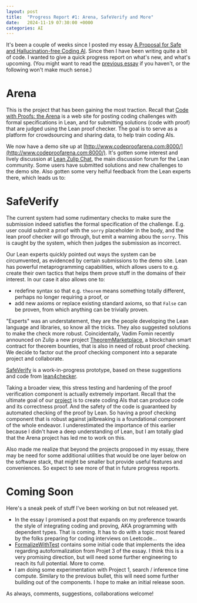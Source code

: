 ```yaml
---
layout: post
title:  "Progress Report #1: Arena, SafeVerify and More"
date:   2024-11-19 07:30:00 +0000
categories: AI
---
```


It's been a couple of weeks since I posted my essay [A Proposal for Safe and Hallucination-free Coding AI](https://gasstationmanager.github.io/ai/2024/11/04/a-proposal.html). Since then I have been writing quite a bit of code. I wanted to give a quick progress report on what's new, and what's upcoming. (You might want to read the [previous essay](https://gasstationmanager.github.io/ai/2024/11/04/a-proposal.html) if you haven't, or the following won't make much sense.)

# Arena

This is the project that has been gaining the most traction. Recall that [Code with Proofs: the Arena](https://github.com/GasStationManager/CodeProofTheArena) is a web site 
for posting coding challenges with formal specifications in Lean, and for submitting solutions (code with proof) that are judged using the Lean proof checker. The goal is to serve as a platform for crowdsourcing and sharing data, to help train coding AIs.

We now have a demo site up at [http://www.codeproofarena.com:8000/](http://www.codeproofarena.com:8000/). It's gotten some interest and lively discussion at [Lean Zulip Chat](https://leanprover.zulipchat.com/), the main discussion forum for the Lean community. Some users have submitted solutions and new challenges to the demo site. Also gotten some very helful feedback from the Lean experts there, which leads us to:

# SafeVerify

The current system had some rudimentary checks to make sure the submission indeed satisfies the 
formal specification of the challenge. E.g. user could submit a proof with the `sorry` placeholder in the body, and the lean proof checker will go through, but emit a warning abou the `sorry`. This is caught by the system, which then judges the submission as incorrect.

Our Lean experts quickly pointed out ways the system can be circumvented, as evidenced by certain submissions to the demo site. Lean has powerful metaprogramming capabilities, which allows users to e.g. create their own tactics that helps them prove stuff in the domains of their interest.
In our case it also allows one to: 
- redefine syntax so that e.g. `theorem` means something totally different, perhaps no longer requiring a proof, or
- add new axioms or replace existing standard axioms, so that `False` can be proven, from which anything can be trivially proven.

"Experts" was an understatement, they are the people developing the Lean language and libraries, so know all the tricks. They also suggested solutions to make the check more robust. Coincidentally, Vadim Fomin recently announced on Zulip a new project [TheoremMarketplace](https://github.com/wadimiusz/lean-contract-interact), a blockchain smart contract for theorem bounties, that is also in need of robust proof checking. 
We decide to factor out the proof checking component into a separate project and collaborate. 

[SafeVerify](https://github.com/GasStationManager/SafeVerify) is a work-in-progress prototype, based on these suggestions and code from [lean4checker](https://github.com/leanprover/lean4checker/).  

Taking a broader view, this stress testing and hardening of the proof verification component is actually extremely important. Recall that the ultimate goal of our [project](https://gasstationmanager.github.io/ai/2024/11/04/a-proposal.html) is to create coding AIs that can produce code and its correctness proof. And the safety of the code is guaranteed by automated checking of the proof by Lean. So having a proof checking component that is robust against jailbreaking is a foundational component of the whole endeavor. I underestimated the importance of this earlier because I didn't have a deep understanding of Lean, but I am totally glad that the Arena project has led me to work on this.

Also made me realize that beyond the projects proposed in my essay, there may be need for some additional utilities that would be one layer below on the software stack, that might be smaller but provide useful features and conveniences. So expect to see more of that in future progress reports.

# Coming Soon

Here's a sneak peek of stuff I've been working on but not released yet. 
- In the essay I promised a post that expands on my preference towards the style of integrating coding and proving, AKA programming with dependent types. That is coming. It has to do with a topic most feared by the folks preparing for coding interviews on Leetcode...
- [FormalizeWithTest](https://github.com/GasStationManager/FormalizeWithTest) contains some initial code that implements the idea regarding autoformalization from Projet 3 of the essay.
I think this is a very promising direction, but will need some further engineering to reach its full potential. More to come.
- I am doing some experimentation with Project 1, search / inference time compute. Similary to the previous bullet, this will need some further building out of the components. I hope to make an initial release soon. 

As always, comments, suggestions, collaborations welcome!
